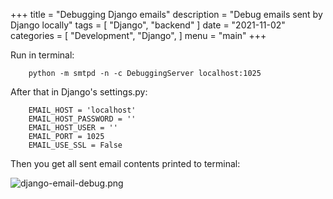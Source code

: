 +++
title = "Debugging Django emails"
description = "Debug emails sent by Django locally"
tags = [
    "Django",
    "backend"
]
date = "2021-11-02"
categories = [
    "Development", 
    "Django",
]
menu = "main"
+++ 

Run in terminal:

        python -m smtpd -n -c DebuggingServer localhost:1025
    
After that in Django's settings.py:

        EMAIL_HOST = 'localhost'
        EMAIL_HOST_PASSWORD = ''
        EMAIL_HOST_USER = ''
        EMAIL_PORT = 1025
        EMAIL_USE_SSL = False
    
Then you get all sent email contents printed to terminal:

![django-email-debug.png](/wiki/images/django-email-debug.png)
